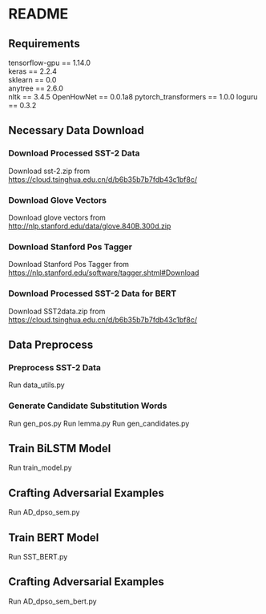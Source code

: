 # README
## Requirements
tensorflow-gpu == 1.14.0   
keras == 2.2.4   
sklearn == 0.0  
anytree == 2.6.0  
nltk == 3.4.5
OpenHowNet == 0.0.1a8
pytorch_transformers == 1.0.0
loguru == 0.3.2
## Necessary Data Download
### Download Processed SST-2 Data
Download sst-2.zip from https://cloud.tsinghua.edu.cn/d/b6b35b7b7fdb43c1bf8c/
### Download Glove Vectors
Download glove vectors from http://nlp.stanford.edu/data/glove.840B.300d.zip
### Download Stanford Pos Tagger
Download Stanford Pos Tagger from https://nlp.stanford.edu/software/tagger.shtml#Download
### Download Processed SST-2 Data for BERT
Download SST2data.zip from https://cloud.tsinghua.edu.cn/d/b6b35b7b7fdb43c1bf8c/
## Data Preprocess
### Preprocess SST-2 Data
Run data_utils.py
### Generate Candidate Substitution Words
Run gen_pos.py
Run lemma.py
Run gen_candidates.py
## Train BiLSTM Model
Run train_model.py
## Crafting Adversarial Examples
Run AD_dpso_sem.py
## Train BERT Model
Run SST_BERT.py
## Crafting Adversarial Examples
Run AD_dpso_sem_bert.py
